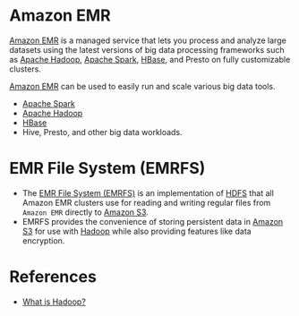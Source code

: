 
# Amazon EMR

[Amazon EMR](https://aws.amazon.com/emr/) is a managed service that lets you process and analyze large datasets using the latest versions of big data processing frameworks such as [Apache Hadoop](../../1_HLDDesignComponents/5_BigDataComponents/ApacheHadoop), [Apache Spark](../../1_HLDDesignComponents/5_BigDataComponents/ApacheSpark.md), [HBase](../../1_HLDDesignComponents/3_DatabaseComponents/NoSQL-Databases/ApacheHBase.md), and Presto on fully customizable clusters.

[Amazon EMR](https://aws.amazon.com/emr/) can be used to easily run and scale various big data tools.
- [Apache Spark](../../1_HLDDesignComponents/5_BigDataComponents/ApacheSpark.md)
- [Apache Hadoop](../../1_HLDDesignComponents/5_BigDataComponents/ApacheHadoop) 
- [HBase](../../1_HLDDesignComponents/3_DatabaseComponents/NoSQL-Databases/ApacheHBase.md)
- Hive, Presto, and other big data workloads.

# EMR File System (EMRFS)
- The [EMR File System (EMRFS)](https://docs.aws.amazon.com/emr/latest/ReleaseGuide/emr-fs.html) is an implementation of [HDFS](../../1_HLDDesignComponents/5_BigDataComponents/ApacheHadoop/ApacheHDFS.md) that all Amazon EMR clusters use for reading and writing regular files from `Amazon EMR` directly to [Amazon S3](../7_StorageServices/AmazonS3.md). 
- EMRFS provides the convenience of storing persistent data in [Amazon S3](../7_StorageServices/AmazonS3.md) for use with [Hadoop](../../1_HLDDesignComponents/5_BigDataComponents/ApacheHadoop) while also providing features like data encryption.

# References
- [What is Hadoop?](https://aws.amazon.com/emr/details/hadoop/what-is-hadoop/)